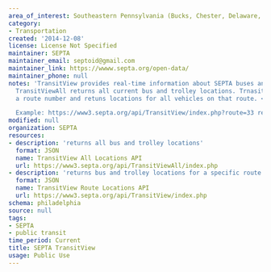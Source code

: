 ```yaml
---
area_of_interest: Southeastern Pennsylvania (Bucks, Chester, Delaware, Montgomery, Philadelphia counties)
category:
- Transportation
created: '2014-12-08'
license: License Not Specified
maintainer: SEPTA
maintainer_email: septoid@gmail.com
maintainer_link: https://wwww.septa.org/open-data/
maintainer_phone: null
notes: 'TransitView provides real-time information about SEPTA buses and trolleys. 
  TransitViewAll returns all current bus and trolley locations. TrnasitView accepts
  a route number and retuns locations for all vehicles on that route. <br><br>

  Example: https://www3.septa.org/api/TransitView/index.php?route=33 returns all vehicles on bus route 33' 
modified: null
organization: SEPTA
resources:
- description: 'returns all bus and trolley locations'
  format: JSON
  name: TransitView All Locations API
  url: https://www3.septa.org/api/TransitViewAll/index.php
- description: 'returns bus and trolley locations for a specific route number'
  format: JSON
  name: TransitView Route Locations API
  url: https://www3.septa.org/api/TransitView/index.php
schema: philadelphia
source: null
tags: 
- SEPTA
- public transit
time_period: Current
title: SEPTA TransitView
usage: Public Use
---
```

